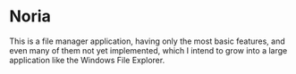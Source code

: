 Noria
===

This is a file manager application, having only the most basic features, and even many of them not yet implemented, which I intend to grow into a large application like the Windows File Explorer.